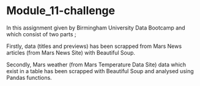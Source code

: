 # Module_11-challenge

In this assignment given by Birmingham University Data Bootcamp and which consist of two parts ; 

Firstly, data (titles and previews) has been scrapped from Mars News articles (from  Mars News Site) with Beautiful Soup.

Secondly, Mars weather (from Mars Temperature Data Site) data which exist in a table has been scrapped with Beautiful Soup and analysed using Pandas functions.
